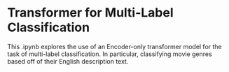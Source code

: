 # Transformer for Multi-Label Classification
This .ipynb explores the use of an Encoder-only transformer model for the task of multi-label classification. In particular, classifying movie genres based off of their English description text.
